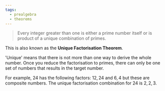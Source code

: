 ```yaml
---
tags:
  - prealgebra
  - theorems
---
```


> Every integer greater than one is either a prime number itself or is product
> of a unique combination of primes.

This is also known as the **Unique Factorisation Theorem**.

'Unique' means that there is not more than one way to derive the whole number.
Once you reduce the factorisation to primes, there can only be one set of
numbers that results in the target number.

For example, $24$ has the following factors: ${12, 24}$ and $6, 4$ but these are
composite numbers. The unique factorisation combination for 24 is $2, 2, 3$.

